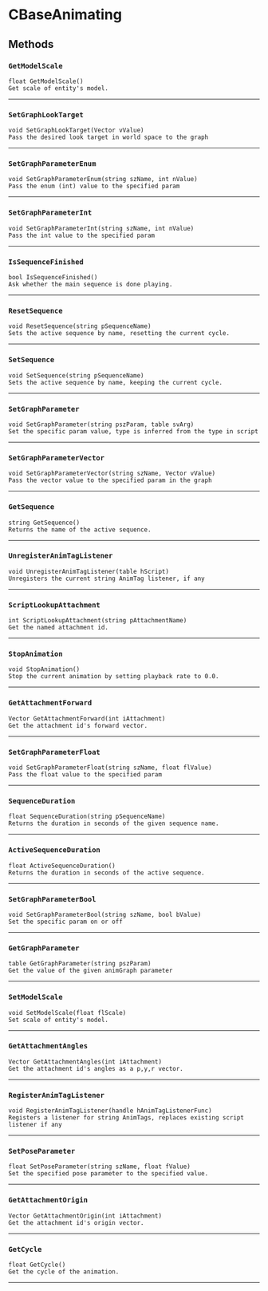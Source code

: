 # CBaseAnimating

## Methods

### `GetModelScale`
```
float GetModelScale()
Get scale of entity's model.
```
------

### `SetGraphLookTarget`
```
void SetGraphLookTarget(Vector vValue)
Pass the desired look target in world space to the graph
```
------

### `SetGraphParameterEnum`
```
void SetGraphParameterEnum(string szName, int nValue)
Pass the enum (int) value to the specified param
```
------

### `SetGraphParameterInt`
```
void SetGraphParameterInt(string szName, int nValue)
Pass the int value to the specified param
```
------

### `IsSequenceFinished`
```
bool IsSequenceFinished()
Ask whether the main sequence is done playing.
```
------

### `ResetSequence`
```
void ResetSequence(string pSequenceName)
Sets the active sequence by name, resetting the current cycle.
```
------

### `SetSequence`
```
void SetSequence(string pSequenceName)
Sets the active sequence by name, keeping the current cycle.
```
------

### `SetGraphParameter`
```
void SetGraphParameter(string pszParam, table svArg)
Set the specific param value, type is inferred from the type in script
```
------

### `SetGraphParameterVector`
```
void SetGraphParameterVector(string szName, Vector vValue)
Pass the vector value to the specified param in the graph
```
------

### `GetSequence`
```
string GetSequence()
Returns the name of the active sequence.
```
------

### `UnregisterAnimTagListener`
```
void UnregisterAnimTagListener(table hScript)
Unregisters the current string AnimTag listener, if any
```
------

### `ScriptLookupAttachment`
```
int ScriptLookupAttachment(string pAttachmentName)
Get the named attachment id.
```
------

### `StopAnimation`
```
void StopAnimation()
Stop the current animation by setting playback rate to 0.0.
```
------

### `GetAttachmentForward`
```
Vector GetAttachmentForward(int iAttachment)
Get the attachment id's forward vector.
```
------

### `SetGraphParameterFloat`
```
void SetGraphParameterFloat(string szName, float flValue)
Pass the float value to the specified param
```
------

### `SequenceDuration`
```
float SequenceDuration(string pSequenceName)
Returns the duration in seconds of the given sequence name.
```
------

### `ActiveSequenceDuration`
```
float ActiveSequenceDuration()
Returns the duration in seconds of the active sequence.
```
------

### `SetGraphParameterBool`
```
void SetGraphParameterBool(string szName, bool bValue)
Set the specific param on or off
```
------

### `GetGraphParameter`
```
table GetGraphParameter(string pszParam)
Get the value of the given animGraph parameter
```
------

### `SetModelScale`
```
void SetModelScale(float flScale)
Set scale of entity's model.
```
------

### `GetAttachmentAngles`
```
Vector GetAttachmentAngles(int iAttachment)
Get the attachment id's angles as a p,y,r vector.
```
------

### `RegisterAnimTagListener`
```
void RegisterAnimTagListener(handle hAnimTagListenerFunc)
Registers a listener for string AnimTags, replaces existing script listener if any
```
------

### `SetPoseParameter`
```
float SetPoseParameter(string szName, float fValue)
Set the specified pose parameter to the specified value.
```
------

### `GetAttachmentOrigin`
```
Vector GetAttachmentOrigin(int iAttachment)
Get the attachment id's origin vector.
```
------

### `GetCycle`
```
float GetCycle()
Get the cycle of the animation.
```
------
